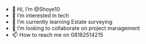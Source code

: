 - 👋 Hi, I’m @Shoye10
- 👀 I’m interested in tech
- 🌱 I’m currently learning Estate surveying
- 💞️ I’m looking to collaborate on project management
- 📫 How to reach me on 08182514215

<!---
Shoye10/Shoye10 is a ✨ special ✨ repository because its `README.md` (this file) appears on your GitHub profile.
You can click the Preview link to take a look at your changes.
--->
